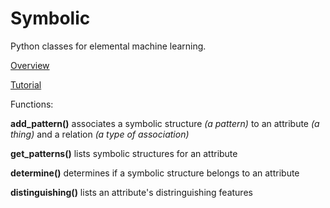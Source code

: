 # Symbolic

Python classes for elemental machine learning.

[Overview](https://medium.com/@gk_/a-basic-model-for-machine-learning-an-overview-3854ea77e919)

[Tutorial](https://medium.com/@gk_/a-basic-model-for-machine-learning-an-implementation-3ee7c49eb334)

Functions:

 **add_pattern()** associates a symbolic structure _(a pattern)_ to an attribute _(a thing)_ and a relation _(a type of association)_
 
 **get_patterns()** lists symbolic structures for an attribute
 
 **determine()** determines if a symbolic structure belongs to an attribute
 
 **distinguishing()** lists an attribute's distringuishing features
 


